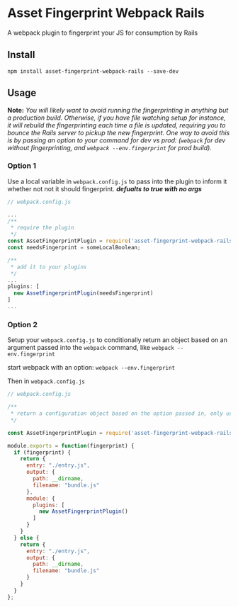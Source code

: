 # Asset Fingerprint Webpack Rails
A webpack plugin to fingerprint your JS for consumption by Rails

## Install
```
npm install asset-fingerprint-webpack-rails --save-dev
```

## Usage
**Note:** _You will likely want to avoid running the fingerprinting in anything but a production build. Otherwise, if you have file watching setup for instance, it will rebuild the fingerprinting each time a file is updated, requiring you to bounce the Rails server to pickup the new fingerprint. One way to avoid this is by passing an option to your command for dev vs prod: (`webpack` for dev without fingerprinting, and `webpack --env.fingerprint` for prod build)._

### Option 1
Use a local variable in `webpack.config.js` to pass into the plugin to inform it whether not not it should fingerprint. **_defualts to true with no args_**
```javascript
// webpack.config.js

...
/**
 * require the plugin
 */
const AssetFingerprintPlugin = require('asset-fingerprint-webpack-rails');
const needsFingerprint = someLocalBoolean;

/**
 * add it to your plugins
 */
...
plugins: [
  new AssetFingerprintPlugin(needsFingerprint)
]
...
```

### Option 2
Setup your `webpack.config.js` to conditionally return an object based on an argument passed into the `webpack` command, like `webpack --env.fingerprint`

start webpack with an option: `webpack --env.fingerprint`

Then in `webpack.config.js`
```javascript
// webpack.config.js

/**
 * return a configuration object based on the option passed in, only using the plugin when it exists
 */

const AssetFingerprintPlugin = require('asset-fingerprint-webpack-rails');

module.exports = function(fingerprint) {
  if (fingerprint) {
    return {
      entry: "./entry.js",
      output: {
        path: __dirname,
        filename: "bundle.js"
      },
      module: {
        plugins: [
          new AssetFingerprintPlugin()
        ]
      }
    }
  } else {
    return {
      entry: "./entry.js",
      output: {
        path: __dirname,
        filename: "bundle.js"
      }
    }
  }
};
```